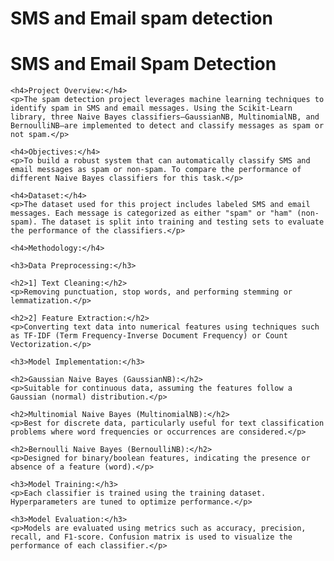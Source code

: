 # SMS and Email spam detection
 <h1>SMS and Email Spam Detection</h1>

    <h4>Project Overview:</h4>
    <p>The spam detection project leverages machine learning techniques to identify spam in SMS and email messages. Using the Scikit-Learn library, three Naive Bayes classifiers—GaussianNB, MultinomialNB, and BernoulliNB—are implemented to detect and classify messages as spam or not spam.</p>

    <h4>Objectives:</h4>
    <p>To build a robust system that can automatically classify SMS and email messages as spam or non-spam. To compare the performance of different Naive Bayes classifiers for this task.</p>

    <h4>Dataset:</h4>
    <p>The dataset used for this project includes labeled SMS and email messages. Each message is categorized as either "spam" or "ham" (non-spam). The dataset is split into training and testing sets to evaluate the performance of the classifiers.</p>

    <h4>Methodology:</h4>

    <h3>Data Preprocessing:</h3>

    <h2>1] Text Cleaning:</h2>
    <p>Removing punctuation, stop words, and performing stemming or lemmatization.</p>

    <h2>2] Feature Extraction:</h2>
    <p>Converting text data into numerical features using techniques such as TF-IDF (Term Frequency-Inverse Document Frequency) or Count Vectorization.</p>

    <h3>Model Implementation:</h3>

    <h2>Gaussian Naive Bayes (GaussianNB):</h2>
    <p>Suitable for continuous data, assuming the features follow a Gaussian (normal) distribution.</p>

    <h2>Multinomial Naive Bayes (MultinomialNB):</h2>
    <p>Best for discrete data, particularly useful for text classification problems where word frequencies or occurrences are considered.</p>

    <h2>Bernoulli Naive Bayes (BernoulliNB):</h2>
    <p>Designed for binary/boolean features, indicating the presence or absence of a feature (word).</p>

    <h3>Model Training:</h3>
    <p>Each classifier is trained using the training dataset. Hyperparameters are tuned to optimize performance.</p>

    <h3>Model Evaluation:</h3>
    <p>Models are evaluated using metrics such as accuracy, precision, recall, and F1-score. Confusion matrix is used to visualize the performance of each classifier.</p>
